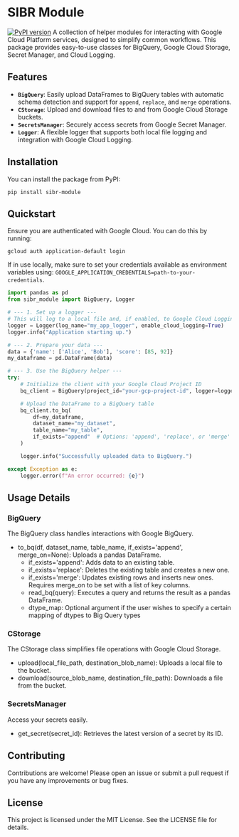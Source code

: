 # SIBR Module

[![PyPI version](https://badge.fury.io/py/sibr-module.svg)](https://badge.fury.io/py/sibr-module) A collection of helper modules for interacting with Google Cloud Platform services, designed to simplify common workflows. This package provides easy-to-use classes for BigQuery, Google Cloud Storage, Secret Manager, and Cloud Logging.

## Features

* **`BigQuery`**: Easily upload DataFrames to BigQuery tables with automatic schema detection and support for `append`, `replace`, and `merge` operations.
* **`CStorage`**: Upload and download files to and from Google Cloud Storage buckets.
* **`SecretsManager`**: Securely access secrets from Google Secret Manager.
* **`Logger`**: A flexible logger that supports both local file logging and integration with Google Cloud Logging.

## Installation

You can install the package from PyPI:

```pip install sibr-module ```

## Quickstart
Ensure you are authenticated with Google Cloud. You can do this by running:

```gcloud auth application-default login```

If in use locally, make sure to set your credentials available as environment variables using: `GOOGLE_APPLICATION_CREDENTIALS=path-to-your-credentials`.

```python
import pandas as pd
from sibr_module import BigQuery, Logger

# --- 1. Set up a logger ---
# This will log to a local file and, if enabled, to Google Cloud Logging
logger = Logger(log_name="my_app_logger", enable_cloud_logging=True)
logger.info("Application starting up.")

# --- 2. Prepare your data ---
data = {'name': ['Alice', 'Bob'], 'score': [85, 92]}
my_dataframe = pd.DataFrame(data)

# --- 3. Use the BigQuery helper ---
try:
    # Initialize the client with your Google Cloud Project ID
    bq_client = BigQuery(project_id="your-gcp-project-id", logger=logger)

    # Upload the DataFrame to a BigQuery table
    bq_client.to_bq(
        df=my_dataframe,
        dataset_name="my_dataset",
        table_name="my_table",
        if_exists="append"  # Options: 'append', 'replace', or 'merge'
    )

    logger.info("Successfully uploaded data to BigQuery.")

except Exception as e:
    logger.error(f"An error occurred: {e}")
```

## Usage Details
### BigQuery
The BigQuery class handles interactions with Google BigQuery. 
* to_bq(df, dataset_name, table_name, if_exists='append', merge_on=None): Uploads a pandas DataFrame.
  * if_exists='append': Adds data to an existing table.
  * if_exists='replace': Deletes the existing table and creates a new one.
  * if_exists='merge': Updates existing rows and inserts new ones. Requires merge_on to be set with a list of key columns.
  * read_bq(query): Executes a query and returns the result as a pandas DataFrame.
  * dtype_map: Optional argument if the user wishes to specify a certain mapping of dtypes to Big Query types

### CStorage
The CStorage class simplifies file operations with Google Cloud Storage.

* upload(local_file_path, destination_blob_name): Uploads a local file to the bucket.
* download(source_blob_name, destination_file_path): Downloads a file from the bucket.

### SecretsManager
Access your secrets easily.

* get_secret(secret_id): Retrieves the latest version of a secret by its ID.

## Contributing
Contributions are welcome! Please open an issue or submit a pull request if you have any improvements or bug fixes.

## License
This project is licensed under the MIT License. See the LICENSE file for details.